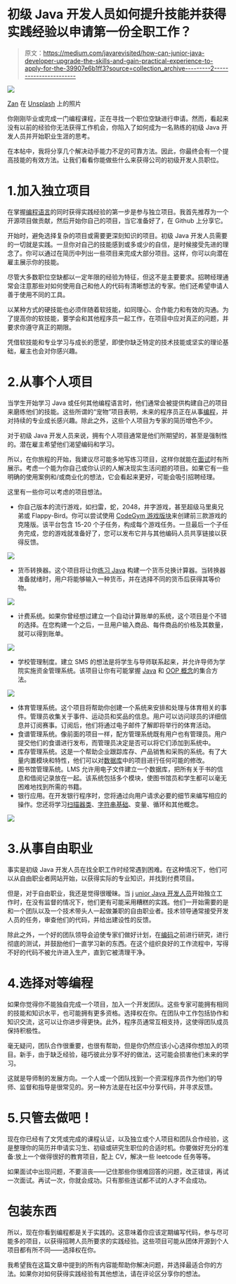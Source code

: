 # 初级 Java 开发人员如何提升技能并获得实践经验以申请第一份全职工作？

> 原文：<https://medium.com/javarevisited/how-can-junior-java-developer-upgrade-the-skills-and-gain-practical-experience-to-apply-for-the-39907e6b1ff3?source=collection_archive---------2----------------------->

![](img/0db1ff40d4197a50389b10c1eb1128bb.png)

[Zan](https://unsplash.com/@zanilic?utm_source=unsplash&utm_medium=referral&utm_content=creditCopyText) 在 [Unsplash](https://unsplash.com/s/photos/programmer?utm_source=unsplash&utm_medium=referral&utm_content=creditCopyText) 上的照片

你刚刚毕业或完成一门编程课程，正在寻找一个职位空缺进行申请。然而，看起来没有以前的经验你无法获得工作机会，你陷入了如何成为一名熟练的初级 Java 开发人员并开始职业生涯的思考。

在本帖中，我将分享几个解决动手能力不足的可靠方法。因此，你最终会有一个提高技能的有效方法。让我们看看你能做些什么来获得公司的初级开发人员职位。

# 1.加入独立项目

在掌握[编程语言](/hackernoon/10-best-programming-languages-to-learn-in-2019-e5b05af4a972)的同时获得实践经验的第一步是参与独立项目。我首先推荐为一个开源项目做贡献，然后开始你自己的项目，当它准备好了，在 Github 上分享它。

开始时，避免选择复杂的项目或需要更深刻知识的项目。初级 Java 开发人员需要的一切就是实践。一旦你对自己的技能感到或多或少的自信，是时候接受先进的理念了。你可以通过在简历中列出一些项目来完成大部分项目。这样，你可以向潜在雇主展示你的技能。

尽管大多数职位空缺都以一定年限的经验为特征，但这不是主要要求。招聘经理通常会注意那些对如何使用自己和他人的代码有清晰想法的专家。他们还希望申请人善于使用不同的工具。

以某种方式的硬技能也必须伴随着软技能，如同理心、合作能力和有效的沟通。为了提高你的软技能，要学会和其他程序员一起工作，在项目中应对真正的问题，并要求你遵守真正的期限。

凭借软技能和专业学习与成长的愿望，即使你缺乏特定的技术技能或坚实的理论基础，雇主也会对你感兴趣。

# 2.从事个人项目

当学生开始学习 Java 或任何其他编程语言时，他们通常会被提供构建自己的项目来磨练他们的技能。这些所谓的“宠物”项目表明，未来的程序员正在从事[编程](/javarevisited/top-10-free-interactive-programming-courses-from-educative-for-beginners-to-learn-in-2021-713cbf96d4eb)，并对持续的专业成长感兴趣。除此之外，这些个人项目为专家的简历增色不少。

对于初级 Java 开发人员来说，拥有个人项目通常是他们所期望的，甚至是强制性的。潜在雇主希望他们渴望编码和学习。

所以，在你旅程的开始，我建议尽可能多地写练习项目，这样你就能在[面试](/javarevisited/25-topics-and-resources-to-crack-java-developer-interviews-in-2021-8fbfe317513)时有所展示。考虑一个能为你自己或你认识的人解决现实生活问题的项目。如果它有一些明确的使用案例和/或商业化的想法，它会看起来更好，可能会吸引招聘经理。

这里有一些你可以考虑的项目想法。

*   你自己版本的流行游戏，如扫雷，蛇，2048，井字游戏，甚至超级马里奥兄弟或 Flappy-Bird。你可以尝试使用 [CodeGym 游戏版块](https://codegym.cc/projects/games)来创建前三款游戏的克隆版。该平台包含 15-20 个子任务，构成每个游戏任务。一旦最后一个子任务完成，您的游戏就准备好了，您可以发布它并与其他编码人员共享链接以获得反馈。

![](img/4b6355ff3ed8ebdb08237b10027c2a2c.png)

*   货币转换器。这个项目将让你[练习 Java](https://javarevisited.blogspot.com/2018/07/top-5-websites-to-learn-coding-in-java.html) 构建一个货币兑换计算器。当转换器准备就绪时，用户将能够输入一种货币，并在选择不同的货币后获得其等价物。

![](img/091b6eb69dc7156242ba9ef2ba0cb853.png)

*   计费系统。如果你曾经想过建立一个自动计算账单的系统，这个项目是个不错的选择。在您构建一个之后，一旦用户输入商品、每件商品的价格及其数量，就可以得到账单。

![](img/1fdd77a413ef585766235eed21084a62.png)

*   学校管理制度。建立 SMS 的想法是将学生与导师联系起来，并允许导师为学院实施资金管理系统。该项目让你有可能掌握 [Java](/javarevisited/10-free-courses-to-learn-java-in-2019-22d1f33a3915?source=collection_home---4------8-----------------------) 和 [OOP 概念](/javarevisited/my-favorite-courses-to-learn-object-oriented-programming-and-design-in-2019-197bab351733?source=---------103------------------)的集合方法。

![](img/ddea663836f054539e6a106194587db4.png)

*   体育管理系统。这个项目将帮助你创建一个系统来安排和处理与体育相关的事件。管理员收集关于事件、运动员和奖品的信息。用户可以访问球员的详细信息并订阅赛事。订阅后，他们将通过电子邮件了解即将举行的体育活动。
*   食谱管理系统。像前面的项目一样，配方管理系统既有用户也有管理员。用户提交他们的食谱进行发布，而管理员决定是否可以将它们添加到系统中。
*   库存管理系统。这是一个帮助企业跟踪库存、产品销售和采购的系统。有了大量内置模块和特性，他们可以对[数据库](/hackernoon/top-5-sql-and-database-courses-to-learn-online-48424533ac61)中的项目进行任何可能的修改。
*   图书馆管理系统。LMS 允许用电子文件建立一个数据库，把所有关于书的信息和借阅记录放在一起。该系统包括多个模块，使图书馆员和学生都可以毫无困难地找到所需的书籍。
*   银行应用。在开发银行程序时，您将通过向用户请求必要的细节来编写相应的操作。您还将学习[扫描器类](http://www.java67.com/2012/11/how-to-read-file-in-java-using-scanner-example.html)、[字符串基础](https://javarevisited.blogspot.com/2013/07/java-string-tutorial-and-examples-beginners-programming.html)、变量、循环和其他概念。

![](img/fbd8c6e2ac2320e5f018ab420fc5d43f.png)

# 3.从事自由职业

事实是初级 Java 开发人员在找全职工作时经常遇到困难。在这种情况下，他们可以从自由职业者网站开始，以获得实际的专业知识，并找到付费项目。

但是，对于自由职业，我还是觉得很暧昧。当 j [unior Java 开发人员](https://javarevisited.blogspot.com/2019/10/the-java-developer-roadmap.html#axzz6N3akNoox)开始独立工作时，在没有监督的情况下，他们更有可能采用糟糕的实践。他们一开始需要的是和一个团队以及一个技术带头人一起做兼职的自由职业者。技术领导通常接受开发人员的任务，审查他们的代码，并给出建设性的反馈。

除此之外，一个好的团队领导会迫使专家们做好计划，在[编码](/javarevisited/7-best-coding-course-to-learn-programming-with-zero-experience-in-2020-52f7d0d9cb80)之前进行研究，进行彻底的测试，并鼓励他们一直学习新的东西。在这个组织良好的工作流程中，写得不好的代码不被允许进入生产，直到它被清理干净。

# 4.选择对等编程

如果你觉得你不能独自完成一个项目，加入一个开发团队。这些专家可能拥有相同的技能和知识水平，也可能拥有更多资格。选择权在你。在团队中工作包括协作和知识交流，这可以让你进步得更快。此外，程序员通常互相支持，这使得团队成员保持积极性。

毫无疑问，团队合作很重要，也很有帮助，但是你仍然应该小心选择你想加入的项目。新手，由于缺乏经验，碰巧彼此分享不好的做法，这可能会损害他们未来的学习。

这就是导师制的发展方向。一个人或一个团队找到一个资深程序员作为他们的导师、监督和指导是很常见的。另一种方法是在社区中分享代码，并寻求反馈。

# 5.只管去做吧！

现在你已经有了文凭或完成的课程认证，以及独立或个人项目和团队合作经验，这是整理你的简历并申请实习生、初级或研究生职位的合适时机。你要做好充分的准备:放上一个做得很好的教育项目，配上 CV，解决一些 leetcode 任务等等。

如果面试中出现问题，不要沮丧——记住那些你很难回答的问题，改正错误，再试一次面试。再试一次，你就会成功。只有那些连试都不试的人才不会成功。

# 包装东西

所以，现在你看到编程都是关于实践的。这意味着你应该定期编写代码，参与尽可能多的项目，以获得招聘人员所要求的实践经验。这些项目可能从团体开源到个人项目都有所不同——选择权在你。

我希望我在这篇文章中提到的所有内容能帮助你解决问题，并选择最适合你的方法。如果你对如何获得实践经验有其他想法，请在评论区分享你的想法。